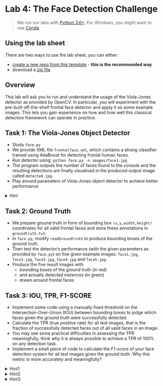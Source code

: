 # Lab 4: The Face Detection Challenge

> We run our labs with [Python 3.6+](https://www.python.org/downloads/).
> For Windows, you might want to use [Conda](https://www.anaconda.com/products/distribution). 

## Using the lab sheet

There are two ways to use the lab sheet, you can either:

- [create a new repo from this template](https://github.com/UoB-CS-IPCV/Lab4-face-detection/generate) - **this is the recommended way**
- download a [zip file](https://github.com/UoB-CS-IPCV/Lab4-face-detection/archive/master.zip)

## Overview

This lab will ask you to run and understand the usage of the Viola-Jones detector as provided by OpenCV. In particular, you will experiment with the pre-built off-the-shelf frontal face detector and apply it so some example images. This lets you gain experience on how and how well this classical detection framework can operate in practice.

## Task 1: The Viola-Jones Object Detector

- Study `face.py`
- We provide XML file `frontalface.xml`, which contains a strong classifier trained using AdaBoost for detecting frontal human faces. 
- Run detector using:
	`python face.py -n images/face1.jpg`
- The program outputs the number of faces found to the console and the resulting detections are finally visualised in the produced output image called `detected.jpg`. 
- Play around parameters of Viola-Jones object detector to achieve better performance

<details>
    <summary>Hint</summary>

`faces = model.detectMultiScale(frame_gray, scaleFactor=1.1, minNeighbors=1, flags=0, minSize=(10,10), maxSize=(300,300))`

</details>

## Task 2: Ground Truth 

- We prepare ground truth in form of bounding box `(x,y,width,height)` coordinates for all valid frontal faces and store these annotations in `groundtruth.txt`.
- In `face.py`, modify `readGroundtruth` to produce bounding boxes of the ground truth.
- Then test the detector’s performance (with the given parameters as provided by `face.py`) on five given example images: `face1.jpg`, `face2.jpg`, `face3.jpg`, `face4.jpg` and `face5.jpg`. 
- Produce the five result images with 
  * bounding boxes of the ground truth (in red) 
  * and actually detected instances (in green) 
  * drawn around frontal faces
  
## Task 3: IOU, TPR, F1-SCORE

- Implement some code using a manually fixed threshold on the Intersection-Over-Union (IOU) between bounding boxes to judge which faces given the ground truth were successfully detected. 
- Calculate the TPR (true positive rate) for all test images, that is the fraction of successfully detected faces out of all valid faces in an image. 
- You may see some practical difficulties in assessing the TPR meaningfully, think why it is always possible to achieve a TPR of 100% on any detection task.
- Implement a small piece of code to calculate the F1-score of your face detection system for all test images given the ground truth. Why this metric is more accurately and meaningfully? 

<details>
    <summary>Hint1</summary>

IOU is a Jaccard coefficient measuring similarity between the predicted and ground truth annotation. It is defined as the size of the intersection divided by the size of the union of the predicted and ground truth annotation.

$$ J(A,B) = \frac{|A \cap  B|}{|A \cup  B|} $$ 

</details>

<details>
    <summary>Hint2</summary>
    
The predicted box is set as true prediction when its IOU > threshold. This threshold is generally 0.5. However it depends on the applications.

</details>

<details>
    <summary>Hint3</summary>
    
$$\text{F1-score} \ \ F_1 = 2 \frac{\text{precision} \cdot \text{recall}}{\text{precision} + \text{recall}}  $$

</details>

